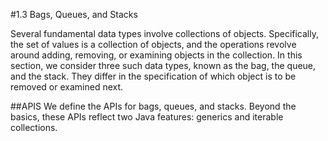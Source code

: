#1.3  Bags, Queues, and Stacks

Several fundamental data types involve collections of objects. Specifically, the set of values is a collection of objects, and the operations revolve around adding, removing, or examining objects in the collection. In this section, we consider three such data types, known as the bag, the queue, and the stack. They differ in the specification of which object is to be removed or examined next.

##APIS
We define the APIs for bags, queues, and stacks. Beyond the basics, these APIs reflect two Java features: generics and iterable collections.